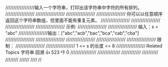 //////////////////输入一个字符串，打印出该字符串中字符的所有排列。 ////////////////// ////////////////// ////////////////// //////////////////
你可以以任意顺序返回这个字符串数组，但里面不能有重复元素。 ////////////////// ////////////////// ////////////////// ////////////////// 示例:
////////////////// ////////////////// 输入：s = "abc"
//////////////////输出：["abc","acb","bac","bca","cab","cba"]
////////////////// ////////////////// ////////////////// ////////////////// ////////////////// 限制： //////////////////
////////////////// 1 <= s 的长度 <= 8 ////////////////// Related Topics 字符串 回溯 👍 523 👎 0 //////////////// //////////////
//////////// ////////// //////// ////// //// //
